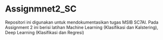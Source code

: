 # Assignmnet2_SC

Repositori ini digunakan untuk mendokumentasikan tugas MSIB SC7AI. Pada Assignment 2 ini berisi latihan Machine Learning (Klasifikasi dan Kalstering), Deep Learning (Klasifikasi dan Regresi)
